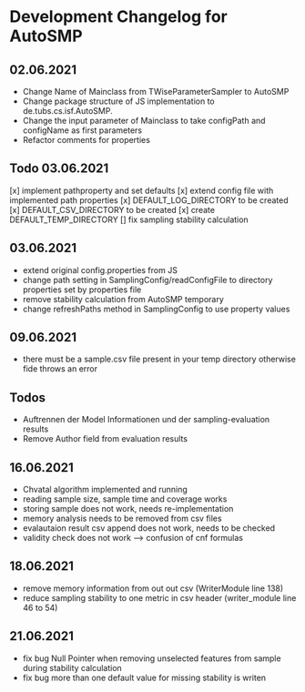 # Development Changelog for AutoSMP

## 02.06.2021
- Change Name of Mainclass from TWiseParameterSampler to AutoSMP
- Change package structure of JS implementation to de.tubs.cs.isf.AutoSMP.<packages>
- Change the input parameter of Mainclass to take configPath and configName as first parameters
- Refactor comments for properties


## Todo 03.06.2021
[x] implement pathproperty and set defaults
[x] extend config file with implemented path properties
[x] DEFAULT_LOG_DIRECTORY to be created
[x] DEFAULT_CSV_DIRECTORY to be created
[x] create DEFAULT_TEMP_DIRECTORY
[] fix sampling stability calculation

## 03.06.2021
- extend original config.properties from JS
- change path setting in SamplingConfig/readConfigFile to directory properties set by properties file
- remove stability calculation from AutoSMP temporary
- change refreshPaths method in SamplingConfig to use property values

## 09.06.2021
- there must be a sample.csv file present in your temp directory otherwise fide throws an error

## Todos
- Auftrennen der Model Informationen und der sampling-evaluation results
- Remove Author field from evaluation results

## 16.06.2021
- Chvatal algorithm implemented and running
- reading sample size, sample time and coverage works
- storing sample does not work, needs re-implementation
- memory analysis needs to be removed from csv files
- evalautaion result csv append does not work, needs to be checked
- validity check does not work --> confusion of cnf formulas

## 18.06.2021
- remove memory information from out out csv (WriterModule line 138)
- reduce sampling stability to one metric in csv header (writer_module line 46 to 54)

## 21.06.2021
- fix bug Null Pointer when removing unselected features from sample during stability calculation
- fix bug more than one default value for missing stability is writen
